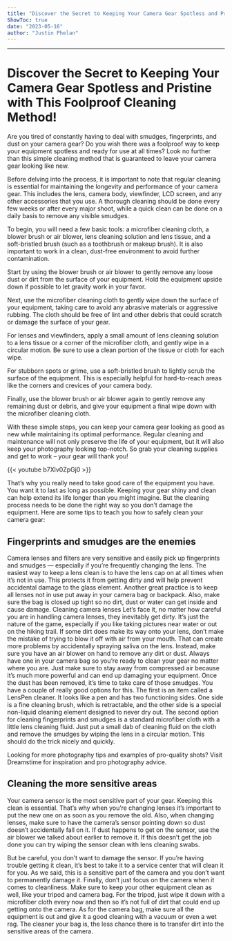 ```yaml
---
title: "Discover the Secret to Keeping Your Camera Gear Spotless and Pristine with This Foolproof Cleaning Method!"
ShowToc: true 
date: "2023-05-16"
author: "Justin Phelan"
---
```

*****
# Discover the Secret to Keeping Your Camera Gear Spotless and Pristine with This Foolproof Cleaning Method!

Are you tired of constantly having to deal with smudges, fingerprints, and dust on your camera gear? Do you wish there was a foolproof way to keep your equipment spotless and ready for use at all times? Look no further than this simple cleaning method that is guaranteed to leave your camera gear looking like new.

Before delving into the process, it is important to note that regular cleaning is essential for maintaining the longevity and performance of your camera gear. This includes the lens, camera body, viewfinder, LCD screen, and any other accessories that you use. A thorough cleaning should be done every few weeks or after every major shoot, while a quick clean can be done on a daily basis to remove any visible smudges.

To begin, you will need a few basic tools: a microfiber cleaning cloth, a blower brush or air blower, lens cleaning solution and lens tissue, and a soft-bristled brush (such as a toothbrush or makeup brush). It is also important to work in a clean, dust-free environment to avoid further contamination.

Start by using the blower brush or air blower to gently remove any loose dust or dirt from the surface of your equipment. Hold the equipment upside down if possible to let gravity work in your favor.

Next, use the microfiber cleaning cloth to gently wipe down the surface of your equipment, taking care to avoid any abrasive materials or aggressive rubbing. The cloth should be free of lint and other debris that could scratch or damage the surface of your gear.

For lenses and viewfinders, apply a small amount of lens cleaning solution to a lens tissue or a corner of the microfiber cloth, and gently wipe in a circular motion. Be sure to use a clean portion of the tissue or cloth for each wipe.

For stubborn spots or grime, use a soft-bristled brush to lightly scrub the surface of the equipment. This is especially helpful for hard-to-reach areas like the corners and crevices of your camera body.

Finally, use the blower brush or air blower again to gently remove any remaining dust or debris, and give your equipment a final wipe down with the microfiber cleaning cloth.

With these simple steps, you can keep your camera gear looking as good as new while maintaining its optimal performance. Regular cleaning and maintenance will not only preserve the life of your equipment, but it will also keep your photography looking top-notch. So grab your cleaning supplies and get to work – your gear will thank you!

{{< youtube b7Xlv0ZpGj0 >}} 



That’s why you really need to take good care of the equipment you have. You want it to last as long as possible. Keeping your gear shiny and clean can help extend its life longer than you might imagine.
But the cleaning process needs to be done the right way so you don’t damage the equipment. Here are some tips to teach you how to safely clean your camera gear:

 
## Fingerprints and smudges are the enemies


Camera lenses and filters are very sensitive and easily pick up fingerprints and smudges — especially if you’re frequently changing the lens.
The easiest way to keep a lens clean is to have the lens cap on at all times when it’s not in use. This protects it from getting dirty and will help prevent accidental damage to the glass element.
Another great practice is to keep all lenses not in use put away in your camera bag or backpack. Also, make sure the bag is closed up tight so no dirt, dust or water can get inside and cause damage.
Cleaning camera lenses
Let’s face it, no matter how careful you are in handling camera lenses, they inevitably get dirty. It’s just the nature of the game, especially if you like taking pictures near water or out on the hiking trail.
If some dirt does make its way onto your lens, don’t make the mistake of trying to blow it off with air from your mouth. That can create more problems by accidentally spraying saliva on the lens.
Instead, make sure you have an air blower on hand to remove any dirt or dust. Always have one in your camera bag so you’re ready to clean your gear no matter where you are. Just make sure to stay away from compressed air because it’s much more powerful and can end up damaging your equipment.
Once the dust has been removed, it’s time to take care of those smudges. You have a couple of really good options for this.
The first is an item called a LensPen cleaner. It looks like a pen and has two functioning sides. One side is a fine cleaning brush, which is retractable, and the other side is a special non-liquid cleaning element designed to never dry out.
The second option for cleaning fingerprints and smudges is a standard microfiber cloth with a little lens cleaning fluid. Just put a small dab of cleaning fluid on the cloth and remove the smudges by wiping the lens in a circular motion. This should do the trick nicely and quickly.

Looking for more photography tips and examples of pro-quality shots? Visit Dreamstime for inspiration and pro photography advice.

 
## Cleaning the more sensitive areas


Your camera sensor is the most sensitive part of your gear. Keeping this clean is essential. That’s why when you’re changing lenses it’s important to put the new one on as soon as you remove the old. Also, when changing lenses, make sure to have the camera’s sensor pointing down so dust doesn’t accidentally fall on it.
If dust happens to get on the sensor, use the air blower we talked about earlier to remove it. If this doesn’t get the job done you can try wiping the sensor clean with lens cleaning swabs.

But be careful, you don’t want to damage the sensor. If you’re having trouble getting it clean, it’s best to take it to a service center that will clean it for you. As we said, this is a sensitive part of the camera and you don’t want to permanently damage it.
Finally, don’t just focus on the camera when it comes to cleanliness. Make sure to keep your other equipment clean as well, like your tripod and camera bag.
For the tripod, just wipe it down with a microfiber cloth every now and then so it’s not full of dirt that could end up getting onto the camera. As for the camera bag, make sure all the equipment is out and give it a good cleaning with a vacuum or even a wet rag. The cleaner your bag is, the less chance there is to transfer dirt into the sensitive areas of the camera.





